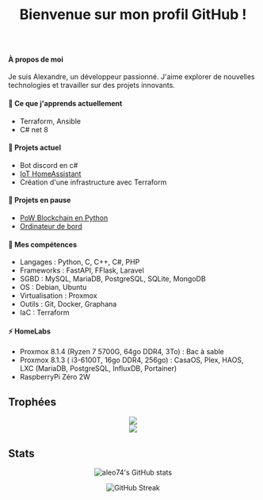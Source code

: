 # <p style="text-align: center;">Bienvenue sur mon profil GitHub !</p>
<br>

#### À propos de moi
Je suis Alexandre, un développeur passionné. J'aime explorer de nouvelles technologies et travailler sur des projets innovants.

#### 🌱 Ce que j'apprends actuellement
- Terraform, Ansible
- C# net 8

#### 🔭 Projets actuel
- Bot discord en c#
- [IoT HomeAssistant](https://github.com/aleo74/IoT)
- Création d'une infrastructure avec Terraform

#### 🔭 Projets en pause
- [PoW Blockchain en Python](https://github.com/aleo74/python_blockchain)
- [Ordinateur de bord](https://github.com/aleo74/carrot_firmware)

#### 📜 Mes compétences
- Langages : Python, C, C++, C#, PHP
- Frameworks : FastAPI, FFlask, Laravel
- SGBD : MySQL, MariaDB, PostgreSQL, SQLite, MongoDB
- OS : Debian, Ubuntu
- Virtualisation : Proxmox
- Outils : Git, Docker, Graphana
- IaC : Terraform

#### ⚡ HomeLabs
- Proxmox  8.1.4 (Ryzen 7 5700G, 64go DDR4, 3To) : Bac à sable
- Proxmox  8.1.3 ( i3-6100T, 16go DDR4, 256go) : CasaOS, Plex, HAOS, LXC (MariaDB, PostgreSQL, InfluxDB, Portainer)
- RaspberryPi Zéro 2W

## Trophées

<div align="center">
<img src="https://github-profile-trophy.vercel.app/?username=aleo74&no-bg=true&no-frame=true&row=1&column=4&title=MultiLanguage,Commits,PullRequest,Issues">
 </div>

<div align="center">
<img src="https://github-profile-trophy.vercel.app/?username=aleo74&no-bg=true&no-frame=true&row=1&column=4&title=Repositories,Organizations,Stars,Followers">
 </div>
 
## Stats
<div align="center">

![aleo74's GitHub stats](https://github-readme-stats.vercel.app/api?username=aleo74\&show_icons=true\&show=prs_merged_percentage\&hide=contribs,issues)

![GitHub Streak](https://streak-stats.demolab.com/?user=aleo74)

</div>

<!--
**aleo74/aleo74** is a ✨ _special_ ✨ repository because its `README.md` (this file) appears on your GitHub profile.

Here are some ideas to get you started:

- 🔭 I’m currently working on ...
- 🌱 I’m currently learning ...
- 👯 I’m looking to collaborate on ...
- 🤔 I’m looking for help with ...
- 💬 Ask me about ...
- 📫 How to reach me: ...
- 😄 Pronouns: ...
- ⚡ Fun fact: ...
-->